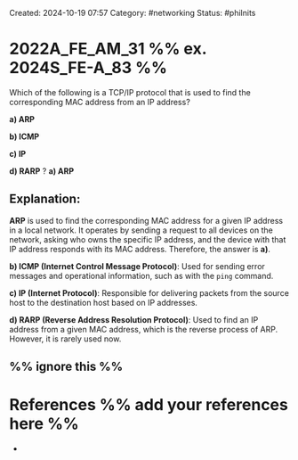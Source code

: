 Created: 2024-10-19 07:57
Category: #networking 
Status: #philnits


# 2022A_FE_AM_31 %% ex. 2024S_FE-A_83 %%

Which of the following is a TCP/IP protocol that is used to find the corresponding MAC address from an IP address?

**a) ARP** 

**b) ICMP** 

**c) IP** 

**d) RARP**
? 
**a) ARP**

## **Explanation:**

**ARP** is used to find the corresponding MAC address for a given IP address in a local network. It operates by sending a request to all devices on the network, asking who owns the specific IP address, and the device with that IP address responds with its MAC address. Therefore, the answer is **a)**.

**b) ICMP (Internet Control Message Protocol)**: Used for sending error messages and operational information, such as with the `ping` command.

**c) IP (Internet Protocol)**: Responsible for delivering packets from the source host to the destination host based on IP addresses.

**d) RARP (Reverse Address Resolution Protocol)**: Used to find an IP address from a given MAC address, which is the reverse process of ARP. However, it is rarely used now.








%% ignore this %%
---









# References %% add your references here %%
- 
